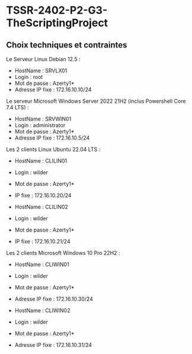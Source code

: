 # TSSR-2402-P2-G3-TheScriptingProject

##

##

## **Choix techniques et contraintes**

Le Serveur Linux Debian 12.5 :

- HostName : SRVLX01
- Login : root
- Mot de passe : Azerty1*
- Adresse IP fixe : 172.16.10.10/24

Le serveur Microsoft Windows Server 2022 21H2 (inclus Powershell Core 7.4 LTS) :

- HostName : SRVWIN01
- Login : administrator
- Mot de passe : Azerty1*
- Adresse IP fixe : 172.16.10.5/24

Les 2 clients Linux Ubuntu 22.04 LTS :

- HostName : CLILIN01
- Login : wilder
- Mot de passe : Azerty1*
- IP fixe : 172.16.10.20/24

- HostName : CLILIN02
- Login : wilder
- Mot de passe : Azerty1*
- IP fixe : 172.16.10.21/24

Les 2 clients Microsoft Windows 10 Pro 22H2 :

- HostName : CLIWIN01
- Login : wilder
- Mot de passe : Azerty1*
- Adresse IP fixe : 172.16.10.30/24

- HostName : CLIWIN02
- Login : wilder
- Mot de passe : Azerty1*
- Adresse IP fixe : 172.16.10.31/24
